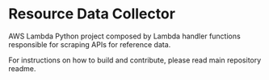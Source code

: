 # Resource Data Collector

AWS Lambda Python project composed by Lambda handler functions responsible for scraping APIs for reference data.

For instructions on how to build and contribute, please read main repository readme.
